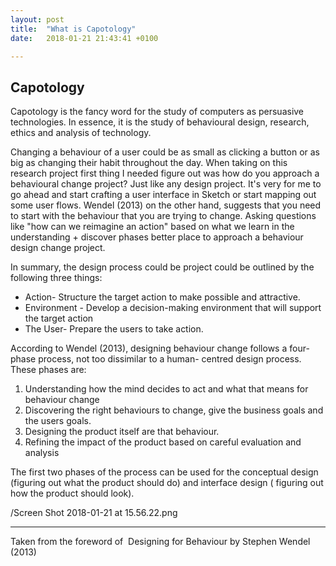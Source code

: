 ```yaml
---
layout: post
title:  "What is Capotology"
date:   2018-01-21 21:43:41 +0100

---
```


## Capotology


Capotology is the fancy word for the study of computers as persuasive technologies. In essence, it is the study of behavioural design, research, ethics and analysis of technology.

Changing a behaviour of a user could be as small as clicking a button or as big as changing their habit throughout the day. When taking on this research project first thing I needed figure out was how do you approach a behavioural change project? Just like any design project. It's very for me to go ahead and start crafting a user interface in Sketch or start mapping out some user flows. Wendel (2013) on the other hand, suggests that you need to start with the behaviour that you are trying to change. Asking questions like "how can we reimagine an action" based on what we learn in the understanding + discover phases better place to approach a behaviour design change project.

In summary, the design process could be project could be outlined by the following three things:

- Action- Structure the target action to make possible and attractive.
- Environment - Develop a decision-making environment that will support the target action
- The User- Prepare the users to take action.


According to Wendel (2013), designing behaviour change follows a four-phase process, not too dissimilar to a human- centred design process. These phases are:

1. Understanding how the mind decides to act and what that means for behaviour change
2. Discovering the right behaviours to change, give the business goals and the users goals.
3. Designing the product itself are that behaviour.
4. Refining the impact of the product based on careful evaluation and analysis

The first two phases of the process can be used for the conceptual design (figuring out what the product should do) and interface design ( figuring out how the product should look).

/Screen Shot 2018-01-21 at 15.56.22.png

___

Taken from the foreword of  Designing for Behaviour by Stephen Wendel (2013)